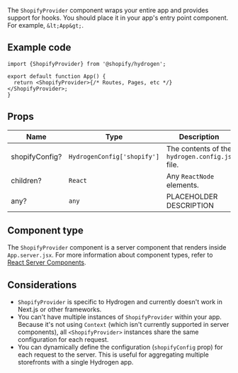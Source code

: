 <!-- This file is generated from source code in the Shopify/hydrogen repo. Edit the files in /packages/hydrogen/src/foundation/ShopifyProvider and run 'yarn generate-docs' at the root of this repo. For more information, refer to https://github.com/Shopify/shopify-dev/blob/main/content/internal/operations/reference-docs/hydrogen.md. -->

The `ShopifyProvider` component wraps your entire app and provides support for hooks.
You should place it in your app's entry point component. For example, `&lt;App&gt;`.

## Example code

```tsx
import {ShopifyProvider} from '@shopify/hydrogen';

export default function App() {
  return <ShopifyProvider>{/* Routes, Pages, etc */}</ShopifyProvider>;
}
```

## Props

| Name           | Type                                   | Description                                    |
| -------------- | -------------------------------------- | ---------------------------------------------- |
| shopifyConfig? | <code>HydrogenConfig['shopify']</code> | The contents of the `hydrogen.config.js` file. |
| children?      | <code>React</code>                     | Any `ReactNode` elements.                      |
| any?           | <code>any</code>                       | PLACEHOLDER DESCRIPTION                        |

## Component type

The `ShopifyProvider` component is a server component that renders inside `App.server.jsx`. For more information about component types, refer to [React Server Components](/custom-storefronts/hydrogen/framework/react-server-components).

## Considerations

- `ShopifyProvider` is specific to Hydrogen and currently doesn't work in Next.js or other frameworks.
- You can't have multiple instances of `ShopifyProvider` within your app. Because it's not using `Context` (which isn't currently supported in server components), all `<ShopifyProvider>` instances share the same configuration for each request.
- You can dynamically define the configuration (`shopifyConfig` prop) for each request to the server. This is useful for aggregating multiple storefronts with a single Hydrogen app.
